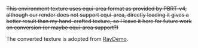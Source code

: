 <del>This environment texture uses equi-area format as provided by PBRT-v4, although
our render does not support equi-area, directly loading it gives a better result
than my hand-crafted texture, so I leave it here for future work on conversion
(or maybe equi-area support?)</del>

The converted texture is adopted from [RayDemo](https://github.com/sergcpp/RayDemo).
